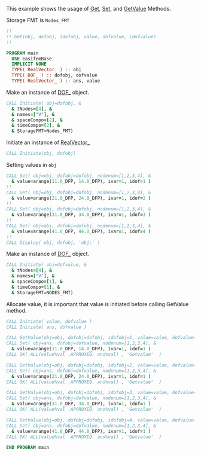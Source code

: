 This example shows the usage of [Get](Get.md), [Set](Set.md), and [GetValue](GetValue.md) Methods.

Storage FMT is `Nodes_FMT`

```fortran
!!
!! Get(obj, dofobj, idofobj, value, dofvalue, idofvalue)
!!
```

```fortran
PROGRAM main
  USE easifemBase
  IMPLICIT NONE
  TYPE( RealVector_ ) :: obj
  TYPE( DOF_ ) :: dofobj, dofvalue
  TYPE( RealVector_ ) :: ans, value
```

Make an instance of [DOF_](../DOF/DOF_.md) object.

```fortran
CALL Initiate( obj=dofobj, &
  & tNodes=[4], &
  & names=["V"], &
  & spaceCompo=[2], &
  & timeCompo=[2], &
  & StorageFMT=Nodes_FMT)
```

Initiate an instance of [RealVector_](RealVector_.md)

```fortran
CALL Initiate(obj, dofobj)
```

Setting values in `obj`

```fortran
CALL Set( obj=obj, dofobj=dofobj, nodenum=[1,2,3,4], &
  & value=arange(11.0_DFP, 14.0_DFP), ivar=1, idof=1 )
!!
CALL Set( obj=obj, dofobj=dofobj, nodenum=[1,2,3,4], &
  & value=arange(21.0_DFP, 24.0_DFP), ivar=1, idof=2 )
!!
CALL Set( obj=obj, dofobj=dofobj, nodenum=[1,2,3,4], &
  & value=arange(31.0_DFP, 34.0_DFP), ivar=1, idof=3 )
!!
CALL Set( obj=obj, dofobj=dofobj, nodenum=[1,2,3,4], &
  & value=arange(41.0_DFP, 44.0_DFP), ivar=1, idof=4 )
!!
CALL Display( obj, dofobj, 'obj:' )
```

Make an instance of [DOF_](../DOF/DOF_.md) object.

```fortran
CALL Initiate( obj=dofvalue, &
  & tNodes=[4], &
  & names=["V"], &
  & spaceCompo=[1], &
  & timeCompo=[1], &
  & StorageFMT=NODES_FMT)
```

Allocate value, it is important that value is initiated before calling GetValue method.

```fortran
CALL Initiate( value, dofvalue )
CALL Initiate( ans, dofvalue )
```

```fortran
CALL GetValue(obj=obj, dofobj=dofobj, idofobj=1, value=value, dofvalue=dofvalue, idofvalue=1)
CALL Set( obj=ans, dofobj=dofvalue, nodenum=[1,2,3,4], &
  & value=arange(11.0_DFP, 14.0_DFP), ivar=1, idof=1 )
CALL OK( ALL(value%val .APPROXEQ. ans%val) , 'Getvalue'  )
```

```fortran
CALL GetValue(obj=obj, dofobj=dofobj, idofobj=2, value=value, dofvalue=dofvalue, idofvalue=1)
CALL Set( obj=ans, dofobj=dofvalue, nodenum=[1,2,3,4], &
  & value=arange(21.0_DFP, 24.0_DFP), ivar=1, idof=1 )
CALL OK( ALL(value%val .APPROXEQ. ans%val) , 'Getvalue'  )
```

```fortran
CALL GetValue(obj=obj, dofobj=dofobj, idofobj=3, value=value, dofvalue=dofvalue, idofvalue=1)
CALL Set( obj=ans, dofobj=dofvalue, nodenum=[1,2,3,4], &
  & value=arange(31.0_DFP, 34.0_DFP), ivar=1, idof=1 )
CALL OK( ALL(value%val .APPROXEQ. ans%val) , 'Getvalue'  )
```

```fortran
CALL GetValue(obj=obj, dofobj=dofobj, idofobj=4, value=value, dofvalue=dofvalue, idofvalue=1)
CALL Set( obj=ans, dofobj=dofvalue, nodenum=[1,2,3,4], &
  & value=arange(41.0_DFP, 44.0_DFP), ivar=1, idof=1 )
CALL OK( ALL(value%val .APPROXEQ. ans%val) , 'Getvalue'  )
```

```fortran
END PROGRAM main
```
